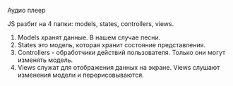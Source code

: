 Аудио плеер

JS разбит на 4 папки: models, states, controllers, views.

1. Models хранят данные. В нашем случае песни. 
2. States это модель, которая хранит состояние представления. 
3. Controllers - обработчики действий пользователя. Только они могут изменять модель.
4. Views служат для отображения данных на экране. Views слушают изменения модели и перерисовываются.

